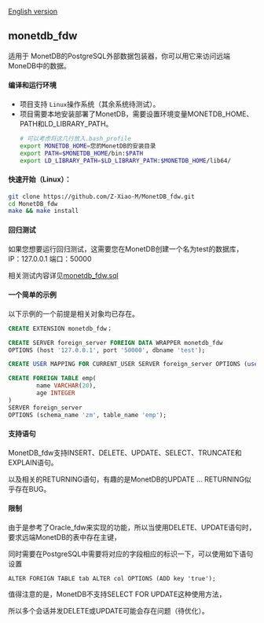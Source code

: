 [English version](README.md)

## monetdb_fdw

适用于 MonetDB的PostgreSQL外部数据包装器，你可以用它来访问远端MoneDB中的数据。

#### 编译和运行环境

* 项目支持 ``Linux``操作系统（其余系统待测试）。
* 项目需要本地安装部署了MonetDB，需要设置环境变量MONETDB_HOME、PATH和LD_LIBRARY_PATH。
  ```sh
  # 可以考虑将这几行放入.bash_profile
  export MONETDB_HOME=您的MonetDB的安装目录
  export PATH=$MONETDB_HOME/bin:$PATH
  export LD_LIBRARY_PATH=$LD_LIBRARY_PATH:$MONETDB_HOME/lib64/
  ```

#### 快速开始（Linux）：

```sh
git clone https://github.com/Z-Xiao-M/MonetDB_fdw.git
cd MonetDB_fdw
make && make install
```

#### 回归测试

如果您想要运行回归测试，这需要您在MonetDB创建一个名为test的数据库，IP：127.0.0.1 端口：50000

相关测试内容详见[monetdb_fdw.sql](./sql/monetdb_fdw.sql)

#### 一个简单的示例

以下示例的一个前提是相关对象均已存在。

```sql
CREATE EXTENSION monetdb_fdw；

CREATE SERVER foreign_server FOREIGN DATA WRAPPER monetdb_fdw
OPTIONS (host '127.0.0.1', port '50000', dbname 'test');

CREATE USER MAPPING FOR CURRENT_USER SERVER foreign_server OPTIONS (user 'zm', password 'zm');

CREATE FOREIGN TABLE emp(
        name VARCHAR(20),
        age INTEGER
)
SERVER foreign_server
OPTIONS (schema_name 'zm', table_name 'emp');
```

#### 支持语句

MonetDB_fdw支持INSERT、DELETE、UPDATE、SELECT、TRUNCATE和EXPLAIN语句。

以及相关的RETURNING语句，有趣的是MonetDB的UPDATE ... RETURNING似乎存在BUG。

#### 限制

由于是参考了Oracle_fdw来实现的功能，所以当使用DELETE、UPDATE语句时，要求远端MonetDB的表中存在主键，

同时需要在PostgreSQL中需要将对应的字段相应的标识一下，可以使用如下语句设置

```
ALTER FOREIGN TABLE tab ALTER col OPTIONS (ADD key 'true');
```

值得注意的是，MonetDB不支持SELECT FOR UPDATE这种使用方法，

所以多个会话并发DELETE或UPDATE可能会存在问题（待优化）。
